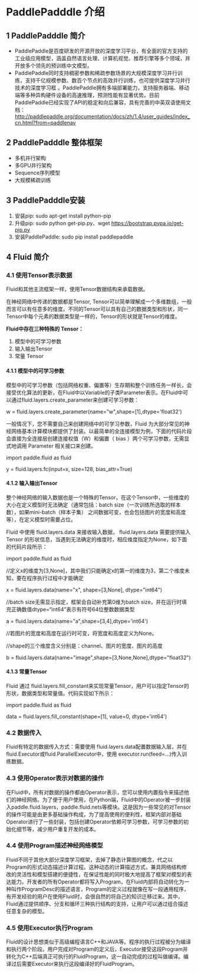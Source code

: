 # PaddlePadddle 介绍
## 1 PaddlePadddle 简介
+ PaddlePaddle是百度研发的开源开放的深度学习平台，有全面的官方支持的工业级应用模型，涵盖自然语言处理、计算机视觉、推荐引擎等多个领域，并开放多个领先的预训练中文模型。
+ PaddlePaddle同时支持稠密参数和稀疏参数场景的大规模深度学习并行训练，支持千亿规模参数、数百个节点的高效并行训练，也可提供深度学习并行技术的深度学习框 。PaddlePaddle拥有多端部署能力，支持服务器端、移动端等多种异构硬件设备的高速推理，预测性能有显著优势。目前PaddlePaddle已经实现了API的稳定和向后兼容，具有完善的中英双语使用文档： http://paddlepaddle.org/documentation/docs/zh/1.4/user_guides/index_cn.html?from=paddlenav
## 2 PaddlePadddle 整体框架
+ 多机并行架构
+ 多GPU并行架构
+ Sequence序列模型
+ 大规模稀疏训练
## 3 PaddlePadddle安装
1. 安装pip: sudo apt-get install python-pip
2. 升级pip: sudo python get-pip.py、wget https://bootstrap.pypa.io/get-pip.py
3. 安装PaddlePaddle: sudo pip install paddlepaddle

## 4 Fluid 简介
### 4.1 使用Tensor表示数据
Fluid和其他主流框架一样，使用Tensor数据结构来承载数据。

在神经网络中传递的数据都是Tensor, Tensor可以简单理解成一个多维数组，一般而言可以有任意多的维度。不同的Tensor可以具有自己的数据类型和形状，同一Tensor中每个元素的数据类型是一样的，Tensor的形状就是Tensor的维度。

**Fluid中存在三种特殊的 Tensor：**
1. 模型中的可学习参数
2. 输入输出Tensor
3. 常量 Tensor
#### 4.1.1 模型中的可学习参数
模型中的可学习参数（包括网络权重、偏置等）生存期和整个训练任务一样长，会接受优化算法的更新，在Fluid中以Variable的子类Parameter表示。在Fluid中可以通过fluid.layers.create_parameter来创建可学习参数：

w = fluid.layers.create_parameter(name="w",shape=[1],dtype='float32')

一般情况下，您不需要自己来创建网络中的可学习参数，Fluid 为大部分常见的神经网络基本计算模块都提供了封装。以最简单的全连接模型为例，下面的代码片段会直接为全连接层创建连接权值（W）和偏置（ bias ）两个可学习参数，无需显式地调用 Parameter 相关接口来创建。

import paddle.fluid as fluid

y = fluid.layers.fc(input=x, size=128, bias_attr=True)
#### 4.1.2 输入输出Tensor
整个神经网络的输入数据也是一个特殊的Tensor，在这个Tensor中，一些维度的大小在定义模型时无法确定（通常包括：batch size（一次训练所选取的样本数），如果mini-batch（样本子集） 之间数据可变，也会包括图片的宽度和高度等），在定义模型时需要占位。

Fluid 中使用 fluid.layers.data 来接收输入数据， fluid.layers.data 需要提供输入 Tensor 的形状信息，当遇到无法确定的维度时，相应维度指定为None，如下面的代码片段所示：

import paddle.fluid as fluid

//定义x的维度为[3,None]，其中我们只能确定x的第一的维度为3，第二个维度未知，要在程序执行过程中才能确定

x = fluid.layers.data(name="x", shape=[3,None], dtype="int64")

//batch size无需显示指定，框架会自动补充第0维为batch size，并在运行时填充正确数值dtype=“int64”表示有符号64位整数数据类型

a = fluid.layers.data(name="a",shape=[3,4],dtype='int64')

//若图片的宽度和高度在运行时可变，将宽度和高度定义为None。

//shape的三个维度含义分别是：channel、图片的宽度、图片的高度

b = fluid.layers.data(name="image",shape=[3,None,None],dtype="float32")
#### 4.1.3 常量Tensor
Fluid 通过 fluid.layers.fill_constant来实现常量Tensor，用户可以指定Tensor的形状，数据类型和常量值。代码实现如下所示：

import paddle.fluid as fluid

data = fluid.layers.fill_constant(shape=[1], value=0, dtype='int64')
### 4.2 数据传入
Fluid有特定的数据传入方式：需要使用 fluid.layers.data配置数据输入层，并在fluid.Executor或fluid.ParallelExecutor中，使用 executor.run(feed=...)传入训练数据。
### 4.3 使用Operator表示对数据的操作
在Fluid中，所有对数据的操作都由Operator表示，您可以使用内置指令来描述他们的神经网络。为了便于用户使用，在Python端，Fluid中的Operator被一步封装入paddle.fluid.layers，paddle.fluid.nets等模块。这是因为一些常见的对Tensor的操作可能是由更多基础操作构成，为了提高使用的便利性，框架内部对基础Operator进行了一些封装，包括创建Operator依赖可学习参数，可学习参数的初始化细节等，减少用户重复开发的成本。
### 4.4 使用Program描述神经网络模型
Fluid不同于其他大部分深度学习框架，去掉了静态计算图的概念，代之以Program的形式动态描述计算过程。这种动态的计算描述方式，兼具网络结构修改的灵活性和模型搭建的便捷性，在保证性能的同时极大地提高了框架对模型的表达能力。开发者的所有Operator都将写入Program，在Fluid内部将自动转化为一种叫作ProgramDesc的描述语言，Program的定义过程就像在写一段通用程序，有开发经验的用户在使用Fluid时，会很自然的将自己的知识迁移过来。其中，Fluid通过提供顺序、分支和循环三种执行结构的支持，让用户可以通过组合描述任意复杂的模型。
### 4.5 使用Executor执行Program
Fluid的设计思想类似于高级编程语言C++和JAVA等。程序的执行过程被分为编译和执行两个阶段。用户完成对Program的定义后，Executor接受这段Program并转化为C++后端真正可执行的FluidProgram，这一自动完成的过程叫做编译。编译过后需要Executor来执行这段编译好的FluidProgram。





